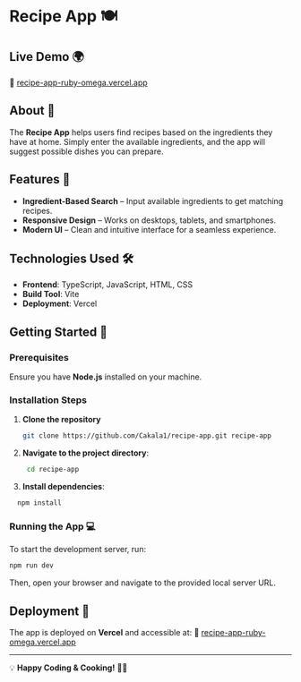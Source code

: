 # Recipe App 🍽️

## Live Demo 🌍
🔗 [recipe-app-ruby-omega.vercel.app](https://recipe-app-ruby-omega.vercel.app)

## About 📖
The **Recipe App** helps users find recipes based on the ingredients they have at home. Simply enter the available ingredients, and the app will suggest possible dishes you can prepare.

## Features 🚀
- **Ingredient-Based Search** – Input available ingredients to get matching recipes.
- **Responsive Design** – Works on desktops, tablets, and smartphones.
- **Modern UI** – Clean and intuitive interface for a seamless experience.

## Technologies Used 🛠️
- **Frontend**: TypeScript, JavaScript, HTML, CSS
- **Build Tool**: Vite
- **Deployment**: Vercel

## Getting Started 🏁

### Prerequisites
Ensure you have **Node.js** installed on your machine.

### Installation Steps
1. **Clone the repository** 
   ```bash
   git clone https://github.com/Cakala1/recipe-app.git recipe-app
   ```

2. **Navigate to the project directory**:
   ```bash
    cd recipe-app
   ```
   
3. **Install dependencies**:
  ```bash
    npm install
  ```

### Running the App 💻
To start the development server, run:
```bash
npm run dev
```
Then, open your browser and navigate to the provided local server URL.


## Deployment 🚢
The app is deployed on **Vercel** and accessible at:
🔗 [recipe-app-ruby-omega.vercel.app](https://recipe-app-ruby-omega.vercel.app)


---

💡 **Happy Coding & Cooking!** 🍳🚀
